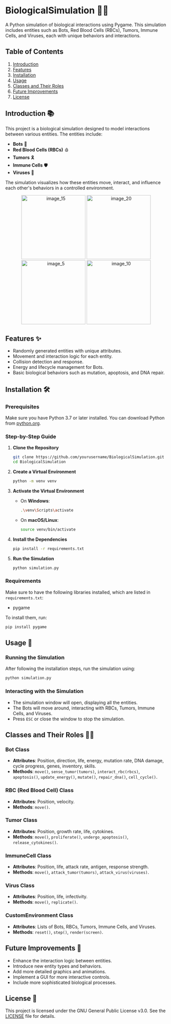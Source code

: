 # BiologicalSimulation 🌱🧬

A Python simulation of biological interactions using Pygame. This simulation includes entities such as Bots, Red Blood Cells (RBCs), Tumors, Immune Cells, and Viruses, each with unique behaviors and interactions.

## Table of Contents
1. [Introduction](#introduction)
2. [Features](#features)
3. [Installation](#installation)
4. [Usage](#usage)
5. [Classes and Their Roles](#classes-and-their-roles)
6. [Future Improvements](#future-improvements)
7. [License](#license)

## Introduction 📚
This project is a biological simulation designed to model interactions between various entities. The entities include:
- **Bots** 🤖
- **Red Blood Cells (RBCs)** 🩸
- **Tumors** 🎗️
- **Immune Cells** 🛡️
- **Viruses** 🦠

The simulation visualizes how these entities move, interact, and influence each other's behaviors in a controlled environment.

<p align="center">
  <img src="https://github.com/Rishit-katiyar/BiologicalSimulation/assets/167756997/8a9d382a-711f-4bad-aeae-0a6bb2108ce2" alt="image_15" width="200"/>
  <img src="https://github.com/Rishit-katiyar/BiologicalSimulation/assets/167756997/b01d2224-4f2c-4629-8b4f-0a7ff27017a8" alt="image_20" width="200"/>
  <img src="https://github.com/Rishit-katiyar/BiologicalSimulation/assets/167756997/9cc864a8-b589-4e49-a898-abe9befc7545" alt="image_5" width="200"/>
  <img src="https://github.com/Rishit-katiyar/BiologicalSimulation/assets/167756997/25b4df89-6b16-4848-888f-6074bcb8c470" alt="image_10" width="200"/>
</p>

## Features ✨
- Randomly generated entities with unique attributes.
- Movement and interaction logic for each entity.
- Collision detection and response.
- Energy and lifecycle management for Bots.
- Basic biological behaviors such as mutation, apoptosis, and DNA repair.

## Installation 🛠️

### Prerequisites
Make sure you have Python 3.7 or later installed. You can download Python from [python.org](https://www.python.org/).

### Step-by-Step Guide

1. **Clone the Repository**
    ```bash
    git clone https://github.com/yourusername/BiologicalSimulation.git
    cd BiologicalSimulation
    ```

2. **Create a Virtual Environment**
    ```bash
    python -m venv venv
    ```

3. **Activate the Virtual Environment**

    - On **Windows**:
        ```bash
        .\venv\Scripts\activate
        ```
    - On **macOS/Linux**:
        ```bash
        source venv/bin/activate
        ```

4. **Install the Dependencies**
    ```bash
    pip install -r requirements.txt
    ```

5. **Run the Simulation**
    ```bash
    python simulation.py
    ```

### Requirements
Make sure to have the following libraries installed, which are listed in `requirements.txt`:
- pygame

To install them, run:
```bash
pip install pygame
```

## Usage 🚀

### Running the Simulation
After following the installation steps, run the simulation using:
```bash
python simulation.py
```

### Interacting with the Simulation
- The simulation window will open, displaying all the entities.
- The Bots will move around, interacting with RBCs, Tumors, Immune Cells, and Viruses.
- Press `ESC` or close the window to stop the simulation.

## Classes and Their Roles 🧑‍🔬

### Bot Class
- **Attributes**: Position, direction, life, energy, mutation rate, DNA damage, cycle progress, genes, inventory, skills.
- **Methods**: `move()`, `sense_tumor(tumors)`, `interact_rbc(rbcs)`, `apoptosis()`, `update_energy()`, `mutate()`, `repair_dna()`, `cell_cycle()`.

### RBC (Red Blood Cell) Class
- **Attributes**: Position, velocity.
- **Methods**: `move()`.

### Tumor Class
- **Attributes**: Position, growth rate, life, cytokines.
- **Methods**: `move()`, `proliferate()`, `undergo_apoptosis()`, `release_cytokines()`.

### ImmuneCell Class
- **Attributes**: Position, life, attack rate, antigen, response strength.
- **Methods**: `move()`, `attack_tumor(tumors)`, `attack_virus(viruses)`.

### Virus Class
- **Attributes**: Position, life, infectivity.
- **Methods**: `move()`, `replicate()`.

### CustomEnvironment Class
- **Attributes**: Lists of Bots, RBCs, Tumors, Immune Cells, and Viruses.
- **Methods**: `reset()`, `step()`, `render(screen)`.

## Future Improvements 🌟
- Enhance the interaction logic between entities.
- Introduce new entity types and behaviors.
- Add more detailed graphics and animations.
- Implement a GUI for more interactive controls.
- Include more sophisticated biological processes.

## License 📜
This project is licensed under the GNU General Public License v3.0. See the [LICENSE](LICENSE) file for details.

